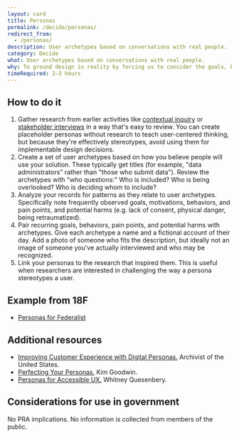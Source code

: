 ```yaml
---
layout: card
title: Personas
permalink: /decide/personas/
redirect_from:
  - /personas/
description: User archetypes based on conversations with real people.
category: Decide
what: User archetypes based on conversations with real people.
why: To ground design in reality by forcing us to consider the goals, behaviors, and pain points of the people affected by our design decisions. Unlike marketing personas based on demographics or marketability, design personas describe how someone accomplishes goals.
timeRequired: 2–3 hours
---
```


## How to do it

1. Gather research from earlier activities like <a href="{{site.baseurl}}/discover/contextual-inquiry/" class="usa-link">contextual inquiry</a> or <a href="{{site.baseurl}}/discover/stakeholder-and-user-interviews/" class="usa-link">stakeholder interviews</a> in a way that's easy to review. You can create placeholder personas without research to teach user-centered thinking, but because they're effectively stereotypes, avoid using them for implementable design decisions.
1. Create a set of user archetypes based on how you believe people will use your solution. These typically get titles (for example, "data administrators" rather than "those who submit data"). Review the archetypes with "who questions:" Who is included? Who is being overlooked? Who is deciding whom to include?
1. Analyze your records for patterns as they relate to user archetypes. Specifically note frequently observed goals, motivations, behaviors, and pain points, and potential harms (e.g. lack of consent, physical danger, being retraumatized).
1. Pair recurring goals, behaviors, pain points, and potential harms with archetypes. Give each archetype a name and a fictional account of their day. Add a photo of someone who fits the description, but ideally not an image of someone you've actually interviewed and who may be recognized.
1. Link your personas to the research that inspired them. This is useful when researchers are interested in challenging the way a persona stereotypes a user.

<section class="method--section method--section--18f-example" markdown="1" >

## Example from 18F

- <a href="https://github.com/18F/federalist-design/wiki/Personas" class="usa-link">Personas for Federalist</a>

</section>

<section class="method--section method--section--additional-resources" markdown="1">

## Additional resources

- <a href="https://digital.gov/2017/06/20/improving-customer-experience-with-digital-personas/">Improving Customer Experience with Digital Personas.</a> Archivist of the United States.
- <a href="https://articles.uie.com/perfecting_personas/">Perfecting Your Personas.</a> Kim Goodwin.
- <a href="https://rosenfeldmedia.com/a-web-for-everyone/personas-for-accessible-ux/">Personas for Accessible UX.</a> Whitney Quesenbery.
</section>

<section class="method--section method--section--government-considerations" markdown="1" >

## Considerations for use in government

No PRA implications. No information is collected from members of the public.
</section>
